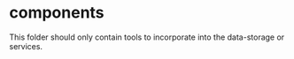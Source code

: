 # components

This folder should only contain tools to incorporate into the data-storage or services.